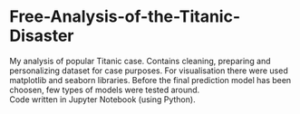 # Free-Analysis-of-the-Titanic-Disaster
My analysis of popular Titanic case. 
Contains cleaning, preparing and personalizing dataset for case purposes. 
For visualisation there were used matplotlib and seaborn libraries. 
Before the final prediction model has been choosen, few types of models were tested around.  
Code written in Jupyter Notebook (using Python).
